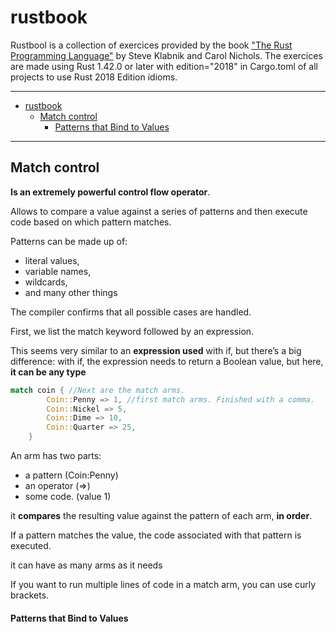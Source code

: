 # rustbook
Rustbool is a collection of exercices provided by the book ["The Rust Programming Language"](https://doc.rust-lang.org/book/title-page.html) by Steve Klabnik and Carol Nichols.
The exercices are made using Rust 1.42.0 or later with edition="2018" in Cargo.toml of all projects to use Rust 2018 Edition idioms. 

----
- [rustbook](#rustbook)
  - [Match control](#match-control)
      - [Patterns that Bind to Values](#patterns-that-bind-to-values)

----

## Match control

**Is an extremely powerful control flow operator**.

Allows to compare a value against a series of patterns and then execute code based on which pattern matches.

Patterns can be made up of:

- literal values,
- variable names, 
- wildcards, 
- and many other things

The compiler confirms that all possible cases are handled.

First, we list the match keyword followed by an expression. 

This seems very similar to an **expression used** with if, but there’s a big difference: with if, the expression needs to return a Boolean value, but here, **it can be any type**

```rust
match coin { //Next are the match arms.
        Coin::Penny => 1, //first match arms. Finished with a comma.
        Coin::Nickel => 5,
        Coin::Dime => 10,
        Coin::Quarter => 25,
    }
```

An arm has two parts: 
  - a pattern (Coin:Penny)
  - an operator (=>)
  - some code. (value 1)

it **compares** the resulting value against the pattern of each arm, **in order**.

If a pattern matches the value, the code associated with that pattern is executed.

it can have as many arms as it needs

If you want to run multiple lines of code in a match arm, you can use curly brackets.

#### Patterns that Bind to Values







